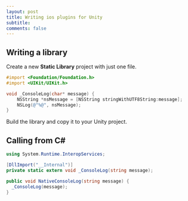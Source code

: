 ```yaml
---
layout: post
title: Writing ios plugins for Unity
subtitle: 
comments: false
---
```


## Writing a library

Create a new **Static Library** project with just one file.

```objectivec
#import <Foundation/Foundation.h>
#import <UIKit/UIKit.h>

void _ConsoleLog(char* message) {
    NSString *nsMessage = [NSString stringWithUTF8String:message];
    NSLog(@"%@", nsMessage);
}
```

Build the library and copy it to your Unity project.

## Calling from C#

```C#
using System.Runtime.InteropServices;

[DllImport("__Internal")]
private static extern void _ConsoleLog(string message);

public void NativeConsoleLog(string message) {
  _ConsoleLog(message);
}
```
